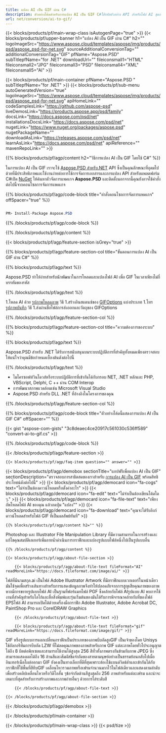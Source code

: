 ```yaml
---
title: แปลง AI เป็น GIF ผ่าน C#
description: ตัวอย่างโค้ดสำหรับการแปลง AI เป็น GIF C#ใช้รหัสตัวอย่าง API สำหรับไฟล์ AI ชุดการแปลง GIF ภายใน VB.NET, ASP.Net หรือโปรแกรมประยุกต์ใด ๆ ตาม NET
url: net/conversion/ai-to-gif/
---
```


{{< blocks/products/pf/main-wrap-class isAutogenPage="true" >}}
{{< blocks/products/pf/upper-banner h1="แปลง AI เป็น GIF ผ่าน C#" h2="" logoImageSrc="https://www.aspose.cloud/templates/aspose/img/products/psd/aspose_psd-for-net.svg" sourceAdditionalConversionTag="" additionalConversionTag="GIF" pfName="Aspose.PSD" subTitlepfName="for .NET" downloadUrl="" fileiconsmall1="HTML" fileiconsmall2="JPG" fileiconsmall3="PSD" fileiconsmall4="XML" fileiconsmall5="AI" >}}

{{< blocks/products/pf/main-container pfName="Aspose.PSD " subTitlepfName="for .NET" >}}
{{< blocks/products/pf/sub-menu autoGeneratedVersion="true" logoImageSrc="https://www.aspose.cloud/templates/aspose/img/products/psd/aspose_psd-for-net.svg" apiHomeLink="" codeSamplesLink="https://github.com/aspose-psd" liveDemosLink="https://products.aspose.app/psd/family" docsLink="https://docs.aspose.com/psd/net" installationsDocsLink="https://docs.aspose.com/psd/net" nugetLink="https://www.nuget.org/packages/aspose.psd" nugetPackageName="" downloadAsLink="https://releases.aspose.com/psd/net" learnAsLink="https://docs.aspose.com/psd/net" apiReference="" mavenRepoLink="" >}}

{{% blocks/products/pf/agp/content h2="วิธีการแปลง AI เป็น GIF โดยใช้ C#" %}}

ในการแปลง AI เป็น GIF เราจะใช้ <a href="/psd/{{< lang-code >}}net">Aspose.PSD สำหรับ.NET</a> API ซึ่งเป็นคุณลักษณะที่อุดมไปด้วยที่มีประสิทธิภาพและใช้งานง่ายต่อการใช้การจัดการเอกสารและการแปลง API สำหรับแพลตฟอร์ม C#เปิด <a href="https://www.nuget.org/packages/aspose.psd">NuGet</a> ให้ค้นหาตัวจัดการแพคเกจ <b>Aspose.PSD</b> และติดตั้งนอกจากนี้คุณยังอาจใช้คำสั่งต่อไปนี้จากคอนโซลการจัดการแพคเกจ

{{% blocks/products/pf/agp/code-block title="คำสั่งคอนโซลการจัดการแพคเกจ" offSpacer="true" %}}

```cs

PM> Install-Package Aspose.PSD

```

{{% /blocks/products/pf/agp/code-block %}}

{{% /blocks/products/pf/agp/content %}}

{{< blocks/products/pf/agp/feature-section isGrey="true" >}}

{{% blocks/products/pf/agp/feature-section-col title="ขั้นตอนการแปลง AI เป็น GIF ผ่าน C#" %}}

{{% blocks/products/pf/agp/text %}}

 Aspose.PSD ทำให้ง่ายสำหรับนักพัฒนาในการโหลดและแปลงไฟล์ AI เพื่อ GIF ในเวลาเพียงไม่กี่บรรทัดของรหัส

{{% /blocks/products/pf/agp/text %}}

1.โหลด AI ด้วย [รูปภาพโหลดภาพ](https://apireference.aspose.com/psd/net/aspose.psd/image/methods/load/index) วิธี
1.สร้างอินสแตนซ์ของ [GIFOptions](https://apireference.aspose.com/psd/net/aspose.psd.imageoptions/GifOptions) แบ่งประเภท
1.โทร [รูปภาพบันทึก](https://apireference.aspose.com/psd/net/aspose.psd/image/methods/save/index) วิธี
1.ส่งผ่านชื่อไฟล์การส่งออกและวัตถุของ GIFOptions

{{% /blocks/products/pf/agp/feature-section-col %}}

{{% blocks/products/pf/agp/feature-section-col title="ความต้องการของระบบ" %}}

{{% blocks/products/pf/agp/text %}}

 Aspose.PSD สำหรับ .NET ได้รับการสนับสนุนบนระบบปฏิบัติการที่สำคัญทั้งหมดเพียงตรวจสอบให้แน่ใจว่าคุณมีข้อกำหนดเบื้องต้นดังต่อไปนี้

{{% /blocks/products/pf/agp/text %}}

- ไมโครซอฟท์วินโดวส์หรือระบบปฏิบัติการที่เข้ากันได้กับกรอบ NET, .NET หลักและ PHP, VBScript, Delphi, C ++ ผ่าน COM Interop
- การพัฒนาสภาพแวดล้อมเช่น Microsoft Visual Studio
- Aspose.PSD สำหรับ DLL .NET ที่อ้างอิงในโครงการของคุณ

{{% /blocks/products/pf/agp/feature-section-col %}}

{{% blocks/products/pf/agp/code-block title="ตัวอย่างโค้ดนี้แสดงการแปลง AI เป็น GIF C#" offSpacer="" %}}

{{< gist "aspose-com-gists" "3c8deaec4ce20917c561030c536ff589" "convert-ai-to-gif.cs" >}}

{{% /blocks/products/pf/agp/code-block %}}

{{< /blocks/products/pf/agp/feature-section >}}

    {{< blocks/products/pf/agp/faq-item question="" answer="" >}}
 

<!-- aboutfile Starts -->

{{< blocks/products/pf/agp/demobox sectionTitle="แอปฟรีเพื่อแปลง AI เป็น GIF" sectionDescription="ตรวจสอบการสาธิตสดของเราสำหรับ [การแปลง AI เป็น GIF](https://products.aspose.app/psd/conversion/ai-to-gif) พร้อมสิทธิประโยชน์ดังต่อไปนี้" >}}
        {{< blocks/products/pf/agp/democard icon="fa-cogs" text="ไม่จำเป็นต้องดาวน์โหลดหรือตั้งค่าอะไร" >}}
        {{< blocks/products/pf/agp/democard icon="fa-edit" text="ไม่จำเป็นต้องเขียนโค้ดใด ๆ." >}}
        {{< blocks/products/pf/agp/democard icon="fa-file-text" text="เพียงอัพโหลดไฟล์ AI ของคุณ แล้วกดปุ่ม \"แปลง\"" >}}
        {{< blocks/products/pf/agp/democard icon="fa-download" text="คุณจะได้รับลิงก์ดาวน์โหลดสำหรับไฟล์ GIF ที่เป็นผลลัพธ์ทันที" >}}

    {{% blocks/products/pf/agp/content h2="" %}}

Photoshop และ Illustrator File Manipulation Library ที่มีความสามารถในการสร้างและแก้ไขคุณสมบัติเลเยอร์เพิ่มลายน้ำดำเนินการกราฟิกและแปลงรูปแบบไฟล์หนึ่งไปเป็นรูปแบบอื่น



    {{% /blocks/products/pf/agp/content %}}

    {{< blocks/products/pf/agp/about-file-section >}}

        {{< blocks/products/pf/agp/about-file-text fileFormat="AI" readMoreLink="https://docs.fileformat.com/image/ai/" >}}
ไฟล์ที่มีนามสกุล.ai เป็นไฟล์ Adobe Illustrator Artwork ที่มีกราฟิกแบบเวกเตอร์ในหน้าเดียว มันใช้จุดเพื่อสร้างเส้นทางสำหรับการแสดงข้อมูลภาพจึงทำให้ปลอดภัยจากการสูญเสียคุณภาพของภาพหากมีการขยายรูปแบบไฟล์ AI เป็นฐานที่ฟอร์แมทไฟล์ PGF ซึ่งคล้ายกับไฟล์ AIรูปแบบ AI พบการใช้งานที่สำคัญสำหรับโลโก้และสื่อสิ่งพิมพ์และรุ่นเริ่มต้นของมันได้รับการพิจารณาคล้ายกับที่ของไฟล์ EPSไฟล์ AI สามารถเปิดได้ด้วยเครื่องมือกราฟิก Adobe Illustrator, Adobe Acrobat DC, PaintShop Pro และ CorelDRAW Graphics

        {{< /blocks/products/pf/agp/about-file-text >}}

        {{< blocks/products/pf/agp/about-file-text fileFormat="gif" readMoreLink="https://docs.fileformat.com/image/gif/" >}}
GIF หรือรูปแบบการแลกเปลี่ยนกราฟิกเป็นประเภทของภาพบีบอัดสูงGIF เป็นเจ้าของโดย Unisys ใช้อัลกอริทึมการบีบอัด LZW ที่ไม่ลดคุณภาพของภาพสำหรับภาพ GIF แต่ละภาพโดยทั่วไปจะอนุญาตได้ถึง 8 บิตต่อพิกเซลและสามารถใช้งานได้สูงสุด 256 สีทั่วทั้งภาพตรงกันข้ามกับภาพ JPEG ซึ่งสามารถแสดงผลได้ถึง 16 ล้านสีและสัมผัสขีดจำกัดของสายตามนุษย์อย่างเป็นธรรมย้อนกลับไปเมื่ออินเทอร์เน็ตโผล่ออกมา GIF ยังคงเป็นทางเลือกที่ดีที่สุดเพราะต้องใช้แบนด์วิดธ์ต่ำและเข้ากันได้กับกราฟิกที่ใช้พื้นที่สีทึบGIF เคลื่อนไหวรวมภาพหรือเฟรมจำนวนมากไว้ในไฟล์เดียวและแสดงตามลำดับเพื่อสร้างคลิปเคลื่อนไหวหรือวิดีโอสั้น ๆข้อจำกัดด้านสีสูงสุดถึง 256 ภาพสำหรับแต่ละเฟรม และน่าจะเหมาะที่สุดสำหรับการสร้างภาพและภาพถ่ายอื่นๆ ด้วยการไล่ระดับสี

        {{< /blocks/products/pf/agp/about-file-text >}}

    {{< /blocks/products/pf/agp/about-file-section >}}

{{< /blocks/products/pf/agp/demobox >}}

<!-- aboutfile Ends -->



{{< /blocks/products/pf/main-container >}}
    
{{< /blocks/products/pf/main-wrap-class >}}
{{< psd/tize >}}
